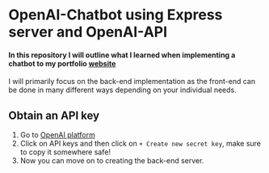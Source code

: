 # OpenAI-Chatbot using Express server and OpenAI-API
#### In this repository I will outline what I learned when implementing a chatbot to my portfolio [website](https://itgelganbold.com)
I will primarily focus on the back-end implementation as the front-end can be done in many different ways depending on your individual needs.

## Obtain an API key

1. Go to [OpenAI platform](https://platform.openai.com/)
2. Click on API keys and then click on ` + Create new secret key `, make sure to copy it somewhere safe!
3. Now you can move on to creating the back-end server.

